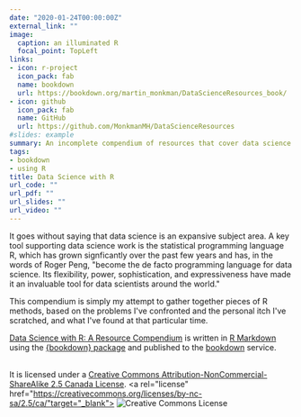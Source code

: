 ```yaml
---
date: "2020-01-24T00:00:00Z"
external_link: ""
image:
  caption: an illuminated R
  focal_point: TopLeft
links:
- icon: r-project
  icon_pack: fab
  name: bookdown
  url: https://bookdown.org/martin_monkman/DataScienceResources_book/
- icon: github
  icon_pack: fab
  name: GitHub
  url: https://github.com/MonkmanMH/DataScienceResources
#slides: example
summary: An incomplete compendium of resources that cover data science topics.
tags:
- bookdown
- using R
title: Data Science with R
url_code: ""
url_pdf: ""
url_slides: ""
url_video: ""
---
```


It goes without saying that data science is an expansive subject area. A key tool supporting data science work is the statistical programming language R, which has grown signficantly over the past few years and has, in the words of Roger Peng, "become the de facto programming language for data science. Its flexibility, power, sophistication, and expressiveness have made it an invaluable tool for data scientists around the world."

This compendium is simply my attempt to gather together pieces of R methods, based on the problems I've confronted and the personal itch I've scratched, and what I've found at that particular time.

[Data Science with R: A Resource Compendium](https://bookdown.org/martin_monkman/DataScienceResources_book/) is written in [R Markdown](https://rmarkdown.rstudio.com/) using the [{bookdown} package](https://bookdown.org/) and published to the [bookdown](https://bookdown.org/) service.

<br />It is licensed under a <a rel="license" href="https://creativecommons.org/licenses/by-nc-sa/2.5/ca/" target="_blank">Creative Commons Attribution-NonCommercial-ShareAlike 2.5 Canada License</a>.
<a rel="license" href="https://creativecommons.org/licenses/by-nc-sa/2.5/ca/"target="_blank">
<img alt="Creative Commons License" style="border-width:0" src="https://i.creativecommons.org/l/by-nc-sa/3.0/us/88x31.png"/>
</a>



